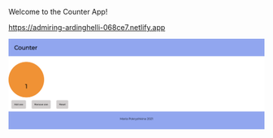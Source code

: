 Welcome to the Counter App!

https://admiring-ardinghelli-068ce7.netlify.app

![Screenshot](Screenshot.png)
